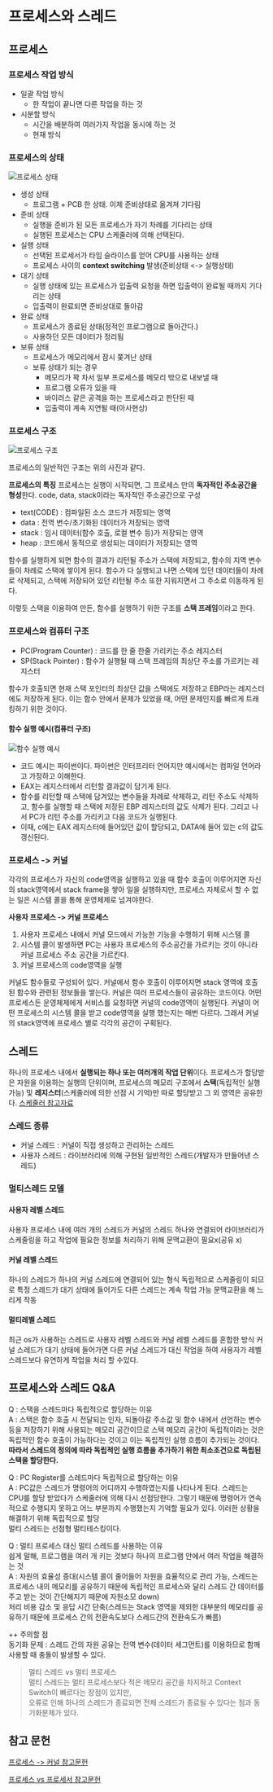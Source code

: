 # 프로세스와 스레드

## 프로세스
### 프로세스 작업 방식
- 일괄 작업 방식
  - 한 작업이 끝나면 다른 작업을 하는 것
- 시분할 방식
  - 시간을 배분하여 여러가지 작업을 동시에 하는 것
  - 현재 방식

### 프로세스의 상태
![프로세스 상태](asset/process_state.PNG)
- 생성 상태
  - 프로그램 + PCB 한 상태. 이제 준비상태로 옮겨져 기다림
- 준비 상태
  - 실행을 준비가 된 모든 프로세스가 자기 차례를 기다리는 상태
  - 실행된 프로세스는 CPU 스케줄러에 의해 선택된다.
- 실행 상태
  - 선택된 프로세서가 타임 슬라이스를 얻어 CPU를 사용하는 상태
  - 프로세스 사이의 **context switching** 발생(준비상태 <-> 실행상태)
- 대기 상태
  - 실행 상태에 있는 프로세스가 입출력 요청을 하면 입출력이 완료될 때까지 기다리는 상태
  - 입출력이 완료되면 준비상대로 돌아감
- 완료 상태
  - 프로세스가 종료된 상태(정적인 프로그램으로 돌아간다.)
  - 사용하던 모든 데이터가 정리됨
- 보류 상태
  - 프로세스가 메모리에서 잠시 쫒겨난 상태
  - 보류 상태가 되는 경우
    - 메모리가 꽉 차서 일부 프로세스를 메모리 밖으로 내보낼 때
    - 프로그램 오류가 있을 때
    - 바이러스 같은 공격을 하는 프로세스라고 판단된 때
    - 입출력이 계속 지연될 때(아사현상)


### 프로세스 구조
![프로세스 구조](asset/process.PNG)

프로세스의 일반적인 구조는 위의 사진과 같다.

**프로세스의 특징**
프로세스는 실행이 시작되면, 그 프로세스 만의 **독자적인 주소공간을 형성**한다.
code, data, stack이라는 독자적인 주소공간으로 구성

- text(CODE) : 컴파일된 소스 코드가 저장되는 영역
- data : 전역 변수/초기화된 데이터가 저장되는 영역
- stack : 임시 데이터(함수 호출, 로컬 변수 등)가 저장되는 영역
- heap : 코드에서 동적으로 생성되는 데이터가 저장되는 영역

함수를 실행하게 되면 함수의 결과가 리턴될 주소가 스택에 저장되고, 함수의 지역 변수들이 차례로 스택에 쌓이게 된다.
함수가 다 실행되고 나면 스택에 있던 데이터들이 차례로 삭제되고, 스택에 저장되어 있던 리턴될 주소 또한 지워지면서 그 주소로 이동하게 된다.

이렇듯 스택을 이용하여 만든, 함수를 실행하기 위한 구조를 **스택 프레임**이라고 한다.

### 프로세스와 컴퓨터 구조
- PC(Program Counter) : 코드를 한 줄 한줄 가리키는 주소 레지스터
- SP(Stack Pointer) : 함수가 실행될 때 스택 프레임의 최상단 주소를 가르키는 레지스터

함수가 호출되면 현재 스택 포인터의 최상단 값을 스택에도 저장하고 EBP라는 레지스터에도 저장하게 된다.
이는 함수 안에서 문제가 있었을 때, 어떤 문제인지를 빠르게 트래킹하기 위한 것이다.

#### 함수 실행 예시(컴퓨터 구조)
![함수 실행 예시](asset/process_function.PNG)
- 코드 예시는 파이썬이다. 파이썬은 인터프리터 언어지만 예시에서는 컴파일 언어라고 가정하고 이해한다.
- EAX는 레지스터에서 리턴할 결과값이 담기게 된다.
- 함수를 리턴할 때 스택에 담겨있는 변수들을 차례로 삭제하고, 리턴 주소도 삭제하고, 함수를 실행할 때 스택에 저장된 EBP 레지스터의 값도 삭제가 된다. 그리고 나서 PC가 리턴 주소를 가리키고 다음 코드가 실행된다.
- 이때, c에는 EAX 레지스터에 들어있던 값이 할당되고, DATA에 들어 있는 c의 값도 갱신된다.

### 프로세스 -> 커널
각각의 프로세스가 자신의 code영역을 실행하고 있을 때 함수 호출이 이루어지면 자신의 stack영역에서 stack frame을 쌓아 일을 실행하지만,
프로세스 자체로서 할 수 없는 일은 시스템 콜을 통해 운영체제로 넘겨야한다.

**사용자 프로세스 -> 커널 프로세스**
1. 사용자 프로세스 내에서 커널 모드에서 가능한 기능을 수행하기 위해 시스템 콜
2. 시스템 콜이 발생하면 PC는 사용자 프로세스의 주소공간을 가르키는 것이 아니라 커널 프로세스 주소 공간을 가르킨다.
3. 커널 프로세스의 code영역을 실행

커널도 함수들로 구성되어 있다. 커널에서 함수 호출이 이루어지면 stack 영역에 호출된 함수와 관련된 정보들을 쌓는다.
커널은 여러 프로세스들이 공유하는 코드이다. 어떤 프로세스든 운영체제에게 서비스를 요청하면 커널의 code영역이 실행된다.
커널이 어떤 프로세스의 시스템 콜을 받고 code영역을 실행 했는지는 매번 다르다.
그래서 커널의 stack영역에 프로세스 별로 각각의 공간이 구획된다.

## 스레드
하나의 프로세스 내에서 **실행되는 하나 또는 여러개의 작업 단위**이다.
프로세스가 할당받은 자원을 이용하는 실행의 단위이며, 프로세스의 메모리 구조에서 **스택**(독립적인 실행 가능) 및 **레지스터**(스케줄러에 의한 선점 시 기억)만 따로 할당받고 그 외 영역은 공유한다.
[스케줄러 참고자료](https://velog.io/@sunil1369/%EC%89%BD%EA%B2%8C-%EB%B0%B0%EC%9A%B0%EB%8A%94-%EC%9A%B4%EC%98%81%EC%B2%B4%EC%A0%9C-4%EC%9E%A5)


### 스레드 종류
- 커널 스레드 : 커널이 직접 생성하고 관리하는 스레드
- 사용자 스레드 : 라이브러리에 의해 구현된 일반적인 스레드(개발자가 만들어낸 스레드)

### 멀티스레드 모델
#### 사용자 레벨 스레드
사용자 프로세스 내에 여러 개의 스레드가 커널의 스레드 하나와 연결되어 라이브러리가 스케줄링을 하고 작업에 필요한 정보를 처리하기 위해 문맥교환이 필요x(공유 x)

#### 커널 레벨 스레드
하나의 스레드가 하나의 커널 스레드에 연결되어 있는 형식
독립적으로 스케줄링이 되므로 특정 스레드가 대기 상태에 들어가도 다른 스레드는 계속 작업 가능
문맥교환을 해 느리게 작동

#### 멀티레벨 스레드
최근 os가 사용하는 스레드로 사용자 레벨 스레드와 커널 레벨 스레드를 혼합한 방식
커널 스레드가 대기 상태에 들어가면 다른 커널 스레드가 대신 작업을 하여 사용자가 레벨 스레드보다 유연하게 작업을 처리 할 수있다.



## 프로세스와 스레드 Q&A

Q : 스택을 스레드마다 독립적으로 할당하는 이유<br/>
A : 스택은 함수 호출 시 전달되는 인자, 되돌아갈 주소값 및 함수 내에서 선언하는 변수 등을 저장하기 위해 사용되는 메모리 공간이므로 스택 메모리 공간이 독립적이라는 것은 독립적인 함수 호출이 가능하다는 것이고 이는 독립적인 실행 흐름이 추가되는 것이다.<br/>
**따라서 스레드의 정의에 따라 독립적인 실행 흐름을 추가하기 위한 최소조건으로 독립된 스택을 할당한다.**<br/>


Q : PC Register를 스레드마다 독립적으로 할당하는 이유<br/>
A : PC값은 스레드가 명령어의 어디까지 수행하였는지를 나타나게 된다. 스레드는 CPU를 할당 받았다가 스케줄러에 의해 다시 선점당한다. 그렇기 때문에 명령어가 연속적으로 수행되지 못하고 어느 부분까지 수행했는지 기억할 필요가 있다. 이러한 상황을 해결하기 위해 독립적으로 할당<br/>
멀티 스레드는 선점형 멀티테스킹이다.


Q : 멀티 프로세스 대신 멀티 스레드를 사용하는 이유<br/>
    쉽게 말해, 프로그램을 여러 개 키는 것보다 하나의 프로그램 안에서 여러 작업을 해결하는 것<br/>
A : 자원의 효율성 증대(시스템 콜이 줄어들어 자원을 효율적으로 관리 가능, 스레드는 프로세스 내의 메모리를 공유하기 때문에 독립적인 프로세스와 달리 스레드 간 데이터를 주고 받는 것이 간단해지기 때문에 자원소모 down)<br/>
    처리 비용 감소 및 응답 시간 단축(스레드는 Stack 영역을 제외한 대부분의 메모리를 공유하기 때문에 프로세스 간의 전환속도보다 스레드간의 전환속도가 빠름)


++ 주의할 점<br/>
동기화 문제 : 스레드 간의 자원 공유는 전역 변수(데이터 세그먼트)를 이용하므로 함께 사용할 때 충돌이 발생할 수 있다.

> 멀티 스레드 vs 멀티 프로세스<br/>
> 멀티 스레드는 멀티 프로세스보다 적은 메모리 공간을 차지하고 Context Switch이 빠르다는 장점이 있지만,<br/> 오류로 인해 하나의 스레드가 종료되면 전체 스레드가 종료될 수 있다는 점과 동기화문제가 있다.


## 참고 문헌
[프로세스 -> 커널 참고문헌](https://timing-bravery.tistory.com/30)

[프로세스 vs 프로세서 참고문헌](https://blogger.pe.kr/422)